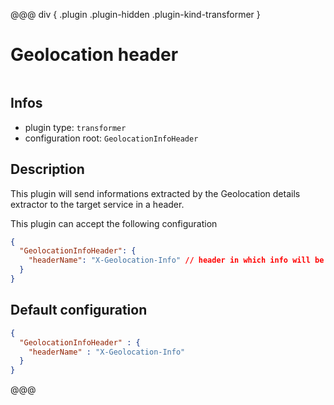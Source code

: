 
@@@ div { .plugin .plugin-hidden .plugin-kind-transformer }

# Geolocation header

<img class="plugin-logo plugin-hidden" src=""></img>

## Infos

* plugin type: `transformer`
* configuration root: `GeolocationInfoHeader`

## Description

This plugin will send informations extracted by the Geolocation details extractor to the target service in a header.

This plugin can accept the following configuration

```json
{
  "GeolocationInfoHeader": {
    "headerName": "X-Geolocation-Info" // header in which info will be sent
  }
}
```



## Default configuration

```json
{
  "GeolocationInfoHeader" : {
    "headerName" : "X-Geolocation-Info"
  }
}
```





@@@

